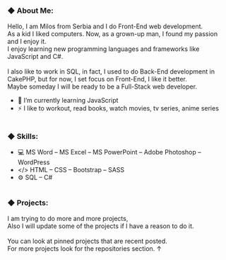 #
### ◆ About Me:
Hello, I am Milos from Serbia and I do Front-End web development. <br>
As a kid I liked computers. Now, as a grown-up man, I found my passion and I enjoy it. <br>
I enjoy learning new programming languages and frameworks like JavaScript and C#. <br> <br>
I also like to work in SQL, in fact, I used to do Back-End development in CakePHP, but for now, I set focus on Front-End, I like it better. <br>
Maybe someday I will be ready to be a Full-Stack web developer. <br>
- 🧩 I’m currently learning JavaScript
- ⚡ I like to workout, read books, watch movies, tv series, anime series
#
### ◆ Skills:
- 💻 MS Word – MS Excel – MS PowerPoint – Adobe Photoshop – WordPress
- </> HTML – CSS – Bootstrap – SASS
- ⚙ SQL – C#
#
### ◆ Projects:
I am trying to do more and more projects, <br>
Also I will update some of the projects if I have a reason to do it. <br> <br>
You can look at pinned projects that are recent posted. <br>
For more projects look for the repositories section. ↑
#
